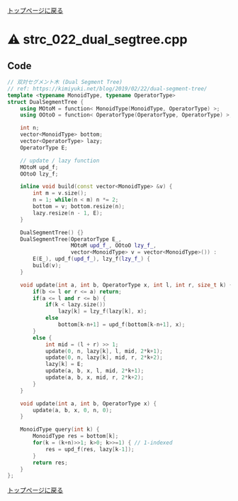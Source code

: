 <!-- Mathjax Support -->
<script type="text/javascript" async
  src="https://cdn.mathjax.org/mathjax/latest/MathJax.js?config=TeX-MML-AM_CHTML">
</script>
<script src="https://cdnjs.cloudflare.com/ajax/libs/jquery/3.4.1/jquery.min.js"></script>
<link rel="stylesheet" href="../css/copy-button.css" />
<script src="../js/balloons.js"></script>
<script src="../js/copy-button.js"></script>



[トップページに戻る](../index.html)

# :warning: strc\_022\_dual\_segtree.cpp

## Code

```cpp
// 双対セグメント木 (Dual Segment Tree)
// ref: https://kimiyuki.net/blog/2019/02/22/dual-segment-tree/
template <typename MonoidType, typename OperatorType>
struct DualSegmentTree {
    using MOtoM = function< MonoidType(MonoidType, OperatorType) >;
    using OOtoO = function< OperatorType(OperatorType, OperatorType) >;

    int n;
    vector<MonoidType> bottom;
    vector<OperatorType> lazy;
    OperatorType E;

    // update / lazy function
    MOtoM upd_f;
    OOtoO lzy_f;

    inline void build(const vector<MonoidType> &v) {
        int m = v.size();
        n = 1; while(n < m) n *= 2;
        bottom = v; bottom.resize(n);
        lazy.resize(n - 1, E);
    }

    DualSegmentTree() {}
    DualSegmentTree(OperatorType E_,
                    MOtoM upd_f_, OOtoO lzy_f_,
                    vector<MonoidType> v = vector<MonoidType>()) :
        E(E_), upd_f(upd_f_), lzy_f(lzy_f_) {
        build(v);
    }

    void update(int a, int b, OperatorType x, int l, int r, size_t k) {
        if(b <= l or r <= a) return;
        if(a <= l and r <= b) {
            if(k < lazy.size())
                lazy[k] = lzy_f(lazy[k], x);
            else
                bottom[k-n+1] = upd_f(bottom[k-n+1], x);
        }
        else {
            int mid = (l + r) >> 1;
            update(0, n, lazy[k], l, mid, 2*k+1);
            update(0, n, lazy[k], mid, r, 2*k+2);
            lazy[k] = E;
            update(a, b, x, l, mid, 2*k+1);
            update(a, b, x, mid, r, 2*k+2);
        }
    }

    void update(int a, int b, OperatorType x) {
        update(a, b, x, 0, n, 0);
    }

    MonoidType query(int k) {
        MonoidType res = bottom[k];
        for(k = (k+n)>>1; k>0; k>>=1) { // 1-indexed
            res = upd_f(res, lazy[k-1]);
        }
        return res;
    }
};

```

[トップページに戻る](../index.html)
